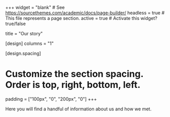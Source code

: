 +++
widget = "blank"  # See https://sourcethemes.com/academic/docs/page-builder/
headless = true  # This file represents a page section.
active = true  # Activate this widget? true/false

[comment]: <> (weight = 50  # Order that this section will appear.)

title = "Our story"

[design]
  columns = "1"

[design.spacing]
  # Customize the section spacing. Order is top, right, bottom, left.
  padding = ["100px", "0", "200px", "0"]
+++

Here you will find a handful of information about us and how we met.
